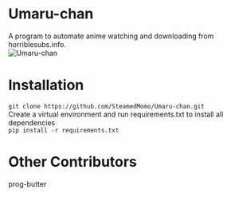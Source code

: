 # Umaru-chan
A program to automate anime watching and downloading from horriblesubs.info. <br>
![Umaru-chan](https://media.giphy.com/media/GYtblmdLnemlO/giphy.gif)

# Installation
`git clone https://github.com/SteamedMomo/Umaru-chan.git`<br>
Create a virtual environment and run requirements.txt to install all dependencies<br>
`pip install -r requirements.txt`

# Other Contributors
prog-butter
